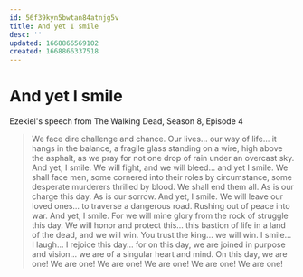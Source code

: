 ```yaml
---
id: 56f39kyn5bwtan84atnjg5v
title: And yet I smile
desc: ''
updated: 1668866569102
created: 1668866337518
---
```

# And yet I smile

Ezekiel's speech from The Walking Dead, Season 8, Episode 4

> We face dire challenge and chance.
> Our lives... our way of life... it hangs in the balance, a fragile glass standing on a wire, high above the asphalt, as we pray for not one drop of rain under an overcast sky.
> And yet, I smile.
> We will fight, and we will bleed...
> and yet I smile.
> We shall face men, some cornered into their roles by circumstance, some desperate murderers thrilled by blood. We shall end them all. As is our charge this day. As is our sorrow.
> And yet, I smile.
> We will leave our loved ones... to traverse a dangerous road. Rushing out of peace into war.
> And yet, I smile.
> For we will mine glory from the rock of struggle this day. We will honor and protect this... this bastion of life in a land of the dead, and we will win. You trust the king... we will win.
> I smile... I laugh... I rejoice this day... for on this day, we are joined in purpose and vision... we are of a singular heart and mind. On this day, we are one! We are one! We are one! We are one! We are one! We are one!

